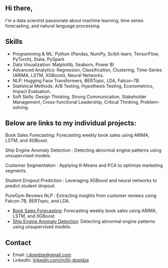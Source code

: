 ## Hi there, 

I'm a data scientist passionate about machine learning, time series forecasting, and natural language processing.

## Skills
- Programming & ML: Python (Pandas, NumPy, Scikit-learn, TensorFlow, PyTorch), Stata, PySpark
- Data Visualization: Matplotlib, Seaborn, Power BI
- Advanced Analytics: Regression, Classification, Clustering, Time-Series (ARIMA, LSTM, XGBoost), Neural Networks.
- NLP: Hugging Face Transformers, BERTopic, LDA, Falcon-7B
- Statistical Methods: A/B Testing, Hypothesis Testing, Econometrics, Impact Evaluation.
- Soft Skills: Design Thinking, Strong Communication, Stakeholder Management, Cross-functional Leadership, Critical Thinking, Problem-solving. 


## Below are links to my individual projects:
Book Sales Forecasting: Forecasting weekly book sales using ARIMA, LSTM, and XGBoost.

Ship Engine Anomaly Detection
: Detecting abnormal engine patterns using unsupervised models.

Customer Segmentation
: Applying K-Means and PCA to optimize marketing segments.

Student Dropout Prediction
: Leveraging XGBoost and neural networks to predict student dropout.

PureGym Reviews NLP
: Extracting insights from customer reviews using Falcon-7B, BERTopic, and LDA.


- [Book Sales Forecasting](https://github.com/LiliDopidze/book-sales-forecasting): Forecasting weekly book sales using ARIMA, LSTM, and XGBoost.
- [Ship Engine Anomaly Detection](https://github.com/LiliDopidze/ship-engine-anomaly-detection): Detecting abnormal engine patterns using unsupervised models.

## Contact
- Email: l.dopidze@gmail.com
- LinkedIn: [linkedin.com/in/lili-dopidze](https://www.linkedin.com/in/lili-dopidze)
